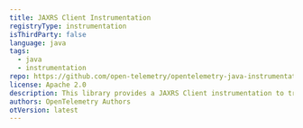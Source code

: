 ```yaml
---
title: JAXRS Client Instrumentation
registryType: instrumentation
isThirdParty: false
language: java
tags:
  - java
  - instrumentation
repo: https://github.com/open-telemetry/opentelemetry-java-instrumentation/tree/main/instrumentation/jaxrs-client
license: Apache 2.0
description: This library provides a JAXRS Client instrumentation to track requests through OpenTelemetry.
authors: OpenTelemetry Authors
otVersion: latest
---
```

